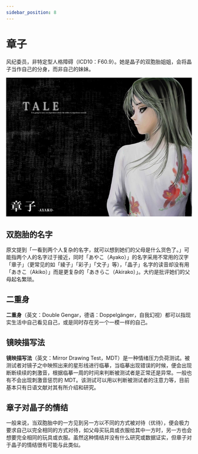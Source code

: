 ```yaml
---
sidebar_position: 8
---
```


# 章子

风纪委员，非特定型人格障碍（ICD10：F60.9）。她是晶子的双胞胎姐姐，会将晶子当作自己的分身，而非自己的妹妹。

![ayako](../images/thumb_ayako.jpg)

## 双胞胎的名字

原文提到「一看到两个人复杂的名字，就可以想到她们的父母是什么货色了。」可能指两个人的名字过于接近，同时「あやこ（Ayako）」的名字采用不常用的汉字「章子」（更常见的如「綾子」「彩子」「文子」等），「晶子」名字的读音却没有用「あきこ（Akiko）」而是更复杂的「あきらこ（Akirako）」。大约是批评她们的父母起名繁琐。

## 二重身

**二重身**（英文：Double Gengar，德语：Doppelgänger，自我幻视）都可以指现实生活中自己看见自己，或是同时存在另一个一模一样的自己。

## 镜映描写法

**镜映描写法**（英文：Mirror Drawing Test，MDT）是一种情绪压力负荷测试。被测试者对镜子之中映照出来的星形线进行临摹，当临摹出现错误的时候，便会出现断断续续的刺激音，根据临摹一周的时间来判断被测试者是正常还是异常。一般也有不会出现刺激音惩罚的 MDT。该测试可以用以判断被测试者的注意力等，目前基本只有日语文献对其有所介绍和研究。

## 章子对晶子的情结

一般来说，当双胞胎中的一方见到另一方以不同的方式被对待（优待），便会极力要求自己以完全相同的方式对待，如父母买玩具或衣服给其中一方时，另一方也会想要完全相同的玩具或衣服。虽然这种情结并没有什么研究或数据证实，但章子对于晶子的情结很有可能与此类似。
